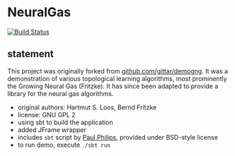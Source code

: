 # NeuralGas

[![Build Status](https://travis-ci.org/Sciss/NeuralGas.svg?branch=master)](https://travis-ci.org/Sciss/NeuralGas)

## statement

This project was originally forked from [github.com/gittar/demogng](https://github.com/gittar/demogng).
It was a demonstration of various topological learning algorithms,
most prominently the Growing Neural Gas (Fritzke). It has since been adapted to provide a library for
the neural gas algorithms.

- original authors: Hartmut S. Loos, Bernd Fritzke
- license: GNU GPL 2
- using sbt to build the application
- added JFrame wrapper
- includes `sbt` script by [Paul Philips](https://github.com/paulp/sbt-extras), provided under BSD-style license
- to run demo, execute `./sbt run`
